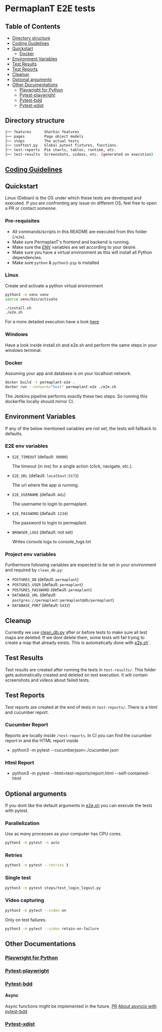 # PermaplanT E2E tests

## Table of Contents

- [Directory structure](#directory-structure)
- [Coding Guidelines](#coding-guidelines)
- [Quickstart](#quickstart)
  - [Docker](#docker)
- [Environment Variables](#environment-variables)
- [Test Results](#test-results)
- [Test Reports](#test-reports)
- [Cleanup](#cleanup)
- [Optional arguments](#optional-arguments)
- [Other Documentations](#other-documentations)
  - [Playwright for Python](#playwright-for-python)
  - [Pytest-playwright](#pytest-playwright)
  - [Pytest-bdd](#pytest-bdd)
  - [Pytest-xdist](#pytest-xdist)

## Directory structure

```sh
├── features      Gherkin features
├── pages         Page object models
├── steps         The actual tests
├── conftest.py   Global pytest fixtures, functions.
├── test-reports  Pie charts, tables, runtime, etc.
├── test-results  Screenshots, videos, etc. (generated on execution)
```

## [Coding Guidelines](../doc/guidelines/e2e.md)

## Quickstart

Linux (Debian) is the OS under which these tests are developed and executed.
If you are confronting any issue on different OS, feel free to open a PR or contact someone.

### Pre-requisites

- All commands/scripts in this README are executed from this folder (`/e2e`).
- Make sure PermaplanT's frontend and backend is running.
- Make sure the [ENV](#environment-variables) variables are set according to your desire.
- Make sure you have a virtual environment as this will install all Python dependencies.
- Make sure `python` & `python3-pip` is installed

### Linux

Create and activate a python virtual environment

```sh
python3 -m venv venv
source venv/bin/activate
```

```sh
./install.sh
./e2e.sh
```

For a more detailed execution have a look [here](#optional-arguments)

### Windows

Have a look inside install.sh and e2e.sh and perform the same steps in your windows terminal.

### Docker

Assuming your app and database is on your localhost network.

```sh
docker build -t permaplant-e2e .
docker run --network="host" permaplant-e2e ./e2e.sh
```

The Jenkins pipeline performs exactly these two steps.
So running this dockerfile locally should mirror CI.

## Environment Variables

If any of the below mentioned variables are not set, the tests will fallback to defaults.

### E2E env variables

- `E2E_TIMEOUT` (default: `30000`)

  The timeout (in ms) for a single action (click, navigate, etc.).

- `E2E_URL` (default: `localhost:5173`)

  The url where the app is running.

- `E2E_USERNAME` (default: `Adi`)

  The username to login to permaplant.

- `E2E_PASSWORD` (default: `1234`)

  The password to login to permaplant.

- `BROWSER_LOGS` (default: not set)

  Writes console logs to console_logs.txt

### Project env variables

Furthermore following variables are expected to be set in your environment and required by `clean_db.py`:

- `POSTGRES_DB` (default: `permaplant`)
- `POSTGRES_USER` (default: `permaplant`)
- `POSTGRES_PASSWORD` (default: `permaplant`)
- `DATABASE_URL` (default: `postgres://permaplant:permaplant@db/permaplant`)
- `DATABASE_PORT` (default: `5432`)

## Cleanup

Currently we use [clean_db.py](clean_db.py) after or before tests to make sure all test maps are deleted.
If we dont delete them, some tests will fail trying to create a map that already exists.
This is automatically done with [e2e.sh](e2e.sh)`.

## Test Results

Test results are created after running the tests in `test-results/`.
This folder gets automatically created and deleted on test execution.
It will contain screenshots and videos about failed tests.

## Test Reports

Test reports are created at the end of tests in `test-reports/`.
There is a html and cucumber report.

### Cucumber Report

Reports are locally inside `/test-reports`.
In CI you can find the cucumber report in
and the HTML report inside

- python3 -m pytest --cucumberjson=./cucumber.json

### Html Report

- python3 -m pytest --html=test-reports/report.html --self-contained-html

## Optional arguments

If you dont like the default arguments in [e2e.sh](e2e.sh) you can execute the tests with pytest.

### Parallelization

Use as many processes as your computer has CPU cores.

```sh
python3 -m pytest -n auto
```

### Retries

```sh
python3 -m pytest --retries 3
```

### Single test

```sh
python3 -m pytest steps/test_login_logout.py
```

### Video capturing

```sh
python3 -m pytest --video on
```

Only on test failures.

```sh
python3 -m pytest --video retain-on-failure
```

## Other Documentations

### [Playwright for Python](https://playwright.dev/python/docs/intro)

### [Pytest-playwright](https://playwright.dev/python/docs/test-runners)

### [Pytest-bdd](https://pypi.org/project/pytest-bdd/)

#### Async

Async functions might be implemented in the future.
[PR](https://github.com/pytest-dev/pytest-bdd/pull/629)
[About asyncio with pytest-bdd](https://github.com/pytest-dev/pytest-bdd/issues/223)

### [Pytest-xdist](https://pytest-xdist.readthedocs.io/en/latest/index.html)
